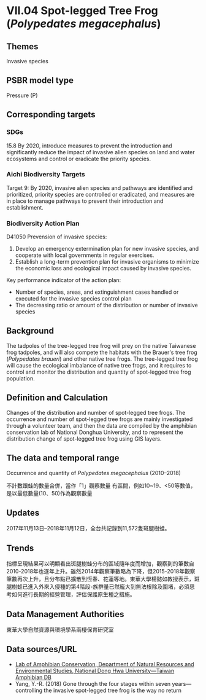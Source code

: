 # VII.04 Spot-legged Tree Frog (*Polypedates megacephalus*)

<script type="text/javascript" src="http://cdn.mathjax.org/mathjax/latest/MathJax.js?config=TeX-AMS-MML_HTMLorMML"></script>

## Themes
Invasive species
## PSBR model type
Pressure (P)
## Corresponding targets
### SDGs
15.8 By 2020, introduce measures to prevent the introduction and significantly reduce the impact of invasive alien species on land and water ecosystems and control or eradicate the priority species.
### Aichi Biodiversity Targets
Target 9: By 2020, invasive alien species and pathways are identified and prioritized, priority species are controlled or eradicated, and measures are in place to manage pathways to prevent their introduction and establishment.
### Biodiversity Action Plan
D41050 Prevension of invasive species:
1. Develop an emergency extermination plan for new invasive species, and cooperate with local governments in regular exercises.
2. Establish a long-term prevention plan for invasive organisms to minimize the economic loss and ecological impact caused by invasive species.

Key performance indicator of the action plan:
* Number of species, areas, and extinguishment cases handled or executed for the invasive species control plan
* The decreasing ratio or amount of the distribution or number of invasive species
## Background
The tadpoles of the tree-legged tree frog will prey on the native Taiwanese frog tadpoles, and will also compete the habitats with the Brauer's tree frog (*Polypedates braueri*) and other native tree frogs. The tree-legged tree frog will cause the ecological imbalance of native tree frogs, and it requires to control and monitor the distribution and quantity of spot-legged tree frog population.
## Definition and Calculation
Changes of the distribution and number of spot-legged tree frogs. The occurrence and number of spot-legged tree frogs are mainly investigated through a volunteer team, and then the data are compiled by the amphibian conservation lab of National Donghua University, and to represent the distribution change of spot-legged tree frog using GIS layers.
## The data and temporal range
Occurrence and quantity of *Polypedates megacephalus* (2010–2018)

不計數跟蛙的數量合併，當作「1」觀察數量 有區間，例如10~19、&lt;50等數值，是以最低數量(10、50)作為觀察數量

## Updates
2017年11月13日–2018年11月12日，全台共記錄到11,572隻斑腿樹蛙。
## Trends
指標呈現結果可以明顯看出斑腿樹蛙分布的區域隨年度而增加，觀察到的筆數自2010-2018年也逐年上升。雖然2014年觀察筆數略為下降，但2015-2018年觀察筆數再次上升，且分布點已擴散到恆春、花蓮等地。東華大學楊懿如教授表示，斑腿樹蛙已進入外來入侵種的第4階段-族群量已然龐大到無法根除及圍堵，必須思考如何進行長期的經營管理，評估保護原生種之措施。
## Data Management Authorities
東華大學自然資源與環境學系兩棲保育研究室
## Data sources/URL
* [Lab of Amphibian Conservation, Department of Natural Resources and Environmental Studies, National Dong Hwa University—Taiwan Amphibian DB](http://tad.froghome.org/charts/2007-2018/main.html)
* Yang, Y.-R. (2018) Gone through the four stages within seven years—controlling the invasive spot-legged tree frog is the way no return